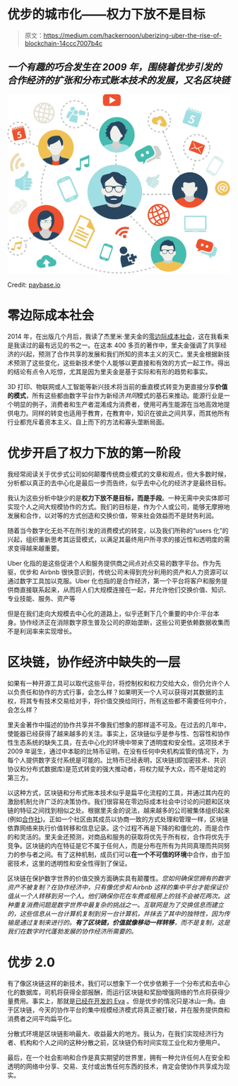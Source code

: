 # 优步的城市化——权力下放不是目标

> 原文：<https://medium.com/hackernoon/uberizing-uber-the-rise-of-blockchain-14ccc7007b4c>

## ***一个有趣的巧合发生在 2009 年，围绕着优步引发的合作经济的扩张和分布式账本技术的发展，又名区块链***

![](img/72d0b8a9b0d176b3aa6e8be776036872.png)

Credit: [paybase.io](https://paybase.io/blog/the-sharing-economy-when-will-payments-catch-up)

# 零边际成本社会

2014 年，在出版几个月后，我读了杰里米·里夫金的[零边际成本社会](https://www.thezeromarginalcostsociety.com)，这在我看来是我读过的最有远见的书之一。在这本 400 多页的著作中，里夫金强调了共享经济的兴起，预测了合作共享的发展和我们所知的资本主义的灭亡。里夫金根据新技术预测了这些变化，这些新技术使个人能够以更直接和有效的方式一起工作。得出的结论有点令人吃惊，尤其是因为里夫金是基于实际和有形的趋势和事实。

3D 打印、物联网或人工智能等新兴技术将当前的垂直模式转变为更直接分享**价值的模式**，所有这些都由数字平台作为新经济*共同*模式的基石来推动。能源行业是一个明显的例子，消费者和生产者混淆成为消费者，使用可再生能源在当地高效地提供电力。同样的转变也适用于教育，在教育中，知识在彼此之间共享，而其他所有行业都充斥着资本主义、自上而下的方法和寡头垄断局面。

# 优步开启了权力下放的第一阶段

我经常阅读关于优步式公司如何颠覆传统商业模式的文章和观点，但大多数时候，分析都以真正的去中心化是最后一步而告终，似乎去中心化的经济才是最终目标。

我认为这些分析中缺少的是**权力下放不是目标，而是手段**。一种无需中央实体即可实现个人之间大规模协作的方式。我们的目标是，作为个人或公司，能够无摩擦地发展和合作，以对等的方式创造和交换价值，带来社会效益而不是财务利润。

随着当今数字化无处不在所引发的消费模式的转变，以及我们所称的“users 化”的兴起，组织重新思考其运营模式，以满足其最终用户所寻求的接近性和透明度的需求变得越来越重要。

Uber 化指的是这些促进个人和服务提供商之间点对点交易的数字平台。作为先驱，优步和 Airbnb 很快意识到，传统公司未得到充分利用的资产和人力资源可以通过数字工具加以克服。Uber 化也指的是合作经济，第一个平台将客户和服务提供商直接联系起来，从而将人们大规模连接在一起，并允许他们交换价值、知识、专业技能、服务、资产等

但是在我们走向大规模去中心化的道路上，似乎还剩下几个重要的中介:平台本身。协作经济正在消除数字原生普及公司的原始垄断，这些公司更依赖数据收集而不是利润率来实现增长。

# 区块链，协作经济中缺失的一层

如果有一种开源工具可以取代这些平台，将控制权和权力交给大众，但仍允许个人以负责任和协作的方式行事，会怎么样？如果明天一个人可以获得对其数据的主权，将其专有技术交易给对手，将价值交换给同行，所有这些都不需要任何中介，会怎么样？

里夫金著作中描述的协作共享并不像我们想象的那样遥不可及。在过去的几年中，使能器已经获得了越来越多的关注。事实上，区块链似乎是参与性、包容性和协作性生态系统的缺失工具，在去中心化的环境中带来了透明度和安全性。这项技术于 2009 年诞生，通过中本聪的比特币证明，在没有任何中央机构监管的情况下，为每个人提供数字支付系统是可能的。比特币已经表明，区块链(即加密技术、共识协议和分布式数据库)是范式转变的强大推动者，将权力赋予大众，而不是给定的第三方。

以这种方式，区块链和分布式账本技术似乎是扁平化流程的工具，并通过其内在的激励机制允许广泛的决策协作。我们很容易在零边际成本社会中讨论的问题和区块链的特征之间找到相似之处。根据里夫金的说法，越来越多的公司被集体组织起来(例如[合作社](https://en.wikipedia.org/wiki/Cooperative))。正如一个社区由其成员以协商一致的方式处理和管理一样，区块链依靠网络来执行价值转移和信息记录。这个过程不再是下降的和僵化的，而是合作的和灵活的。里夫金还预测，对商品和服务的获取将优先于所有权，合作将优先于竞争。区块链的内在特征是它不属于任何人，而是分布在所有为共同真理而共同努力的参与者之间。有了这种机制，成员们可以**在一个不可信的环境**中合作，由于加密技术，这里的透明性和安全性得到了保证。

区块链在保护数字世界的价值交换方面确实具有颠覆性。*您如何确保您拥有的数字资产不被复制？在协作经济中，只有像优步和 Airbnb 这样的集中平台才能保证价值从一个人转移到另一个人。他们确保你花在车费或租房上的钱不会被花两次。这种重复消费问题是数字世界中最复杂的挑战之一。互联网是为了交换信息而建立的，这些信息从一台计算机复制到另一台计算机，并抹去了其中的独特性，因为传输是通过复制来进行的。**有了区块链，价值就像移动一样转移**，而不是复制，这是我们在数字时代蓬勃发展的协作经济所需要的。*

# 优步 2.0

有了像区块链这样的新技术，我们可以想象下一个优步依赖于一个分布式和去中心化的数据库，司机将获得全部报酬，而运行区块链和奖励增强网络的节点将获得少量费用。事实上，那就是[已经在开发的 Eva](https://eva.coop/) 。但是优步的情况只是冰山一角。由于区块链，今天的协作平台的集中规模经济模式将真正被打破，并在服务提供商和消费者之间平均扁平化。

分散式环境是区块链影响最大、收益最大的地方。我认为，在我们实现经济行为者、机构和个人之间的这种分散之前，区块链仍有时间实现工业化和方便用户。

最后，在一个社会影响和合作是真实期望的世界里，拥有一种允许任何人在安全和透明的网络中分享、交易、支付或出售任何东西的技术，肯定会使协作共享成为现实。